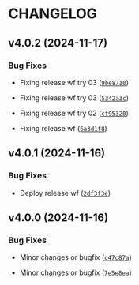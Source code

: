 # CHANGELOG


## v4.0.2 (2024-11-17)

### Bug Fixes

- Fixing release wf try 03
  ([`9be8710`](https://github.com/yvlasov/mipt-demo/commit/9be87104ea409d3ec1fce79e78650da259d72c3c))

- Fixing release wf try 03
  ([`5342a3c`](https://github.com/yvlasov/mipt-demo/commit/5342a3c850edcb27754dfb4ce2f75f0fb96b55bf))

- Fixing release wf try 02
  ([`cf95320`](https://github.com/yvlasov/mipt-demo/commit/cf95320c946147b93a8b128240b3f5376f17e694))

- Fixing release wf
  ([`6a3d1f8`](https://github.com/yvlasov/mipt-demo/commit/6a3d1f875d3f63486e206fa5cc286b6991691dce))


## v4.0.1 (2024-11-16)

### Bug Fixes

- Deploy release wf
  ([`2df3f3e`](https://github.com/yvlasov/mipt-demo/commit/2df3f3e1d7c95c600e3d89cdeda9f04fdee4f263))


## v4.0.0 (2024-11-16)

### Bug Fixes

- Minor changes or bugfix
  ([`c47c87a`](https://github.com/yvlasov/mipt-demo/commit/c47c87aa12a023032246d365c362aa5fad84a2b3))

- Minor changes or bugfix
  ([`7e5e8ea`](https://github.com/yvlasov/mipt-demo/commit/7e5e8ea76be4555785a4c0cb7fb0f149db9d8bdf))
